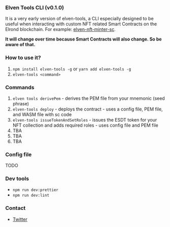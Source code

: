 ### Elven Tools CLI (v0.1.0)

It is a very early version of elven-tools, a CLI especially designed to be useful when interacting with custom NFT related Smart Contracts on the Elrond blockchain. For example: [elven-nft-minter-sc](https://github.com/juliancwirko/elven-nft-minter-sc).

**It will change over time because Smart Contracts will also change. So be aware of that.**

### How to use it?

1. `npm install elven-tools -g` or `yarn add elven-tools -g`
2. `elven-tools <command>`

### Commands

1. `elven tools derivePem` - derives the PEM file from your mnemonic (seed phrase)
2. `elven-tools deploy` - deploys the contract - uses a config file, PEM file, and WASM file with sc code
3. `elven-tools issueTokenAndSetRoles` - issues the ESDT token for your NFT collection and adds required roles - uses config file and PEM file
4. TBA
5. TBA
6. TBA

### Config file

TODO

### Dev tools

- `npm run dev:prettier`
- `npm run dev:lint`

### Contact

- [Twitter](https://twitter.com/JulianCwirko)
